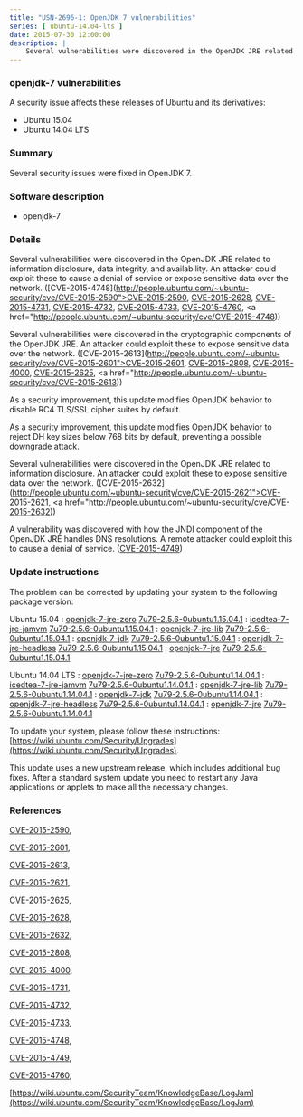 ```yaml
---
title: "USN-2696-1: OpenJDK 7 vulnerabilities"
series: [ ubuntu-14.04-lts ]
date: 2015-07-30 12:00:00
description: |
    Several vulnerabilities were discovered in the OpenJDK JRE related to information disclosure, data integrity, and availability. An attacker could exploit these to cause a denial of service or expose sensitive data over the network. ([CVE-2015-4748](http://people.ubuntu.com/~ubuntu-security/cve/CVE-2015-2590">CVE-2015-2590</a>, <a href="http://people.ubuntu.com/~ubuntu-security/cve/CVE-2015-2628">CVE-2015-2628</a>, <a href="http://people.ubuntu.com/~ubuntu-security/cve/CVE-2015-4731">CVE-2015-4731</a>, <a href="http://people.ubuntu.com/~ubuntu-security/cve/CVE-2015-4732">CVE-2015-4732</a>, <a href="http://people.ubuntu.com/~ubuntu-security/cve/CVE-2015-4733">CVE-2015-4733</a>, <a href="http://people.ubuntu.com/~ubuntu-security/cve/CVE-2015-4760">CVE-2015-4760</a>, <a href="http://people.ubuntu.com/~ubuntu-security/cve/CVE-2015-4748))
--- 
```

 
### openjdk-7 vulnerabilities

A security issue affects these releases of Ubuntu and its derivatives:

* Ubuntu 15.04
* Ubuntu 14.04 LTS

### Summary

Several security issues were fixed in OpenJDK 7. 

### Software description

* openjdk-7 

### Details

Several vulnerabilities were discovered in the OpenJDK JRE related to information disclosure, data integrity, and availability. An attacker could exploit these to cause a denial of service or expose sensitive data over the network. ([CVE-2015-4748](http://people.ubuntu.com/~ubuntu-security/cve/CVE-2015-2590">CVE-2015-2590</a>, <a href="http://people.ubuntu.com/~ubuntu-security/cve/CVE-2015-2628">CVE-2015-2628</a>, <a href="http://people.ubuntu.com/~ubuntu-security/cve/CVE-2015-4731">CVE-2015-4731</a>, <a href="http://people.ubuntu.com/~ubuntu-security/cve/CVE-2015-4732">CVE-2015-4732</a>, <a href="http://people.ubuntu.com/~ubuntu-security/cve/CVE-2015-4733">CVE-2015-4733</a>, <a href="http://people.ubuntu.com/~ubuntu-security/cve/CVE-2015-4760">CVE-2015-4760</a>, <a href="http://people.ubuntu.com/~ubuntu-security/cve/CVE-2015-4748))

Several vulnerabilities were discovered in the cryptographic components of the OpenJDK JRE. An attacker could exploit these to expose sensitive data over the network. ([CVE-2015-2613](http://people.ubuntu.com/~ubuntu-security/cve/CVE-2015-2601">CVE-2015-2601</a>, <a href="http://people.ubuntu.com/~ubuntu-security/cve/CVE-2015-2808">CVE-2015-2808</a>, <a href="http://people.ubuntu.com/~ubuntu-security/cve/CVE-2015-4000">CVE-2015-4000</a>, <a href="http://people.ubuntu.com/~ubuntu-security/cve/CVE-2015-2625">CVE-2015-2625</a>, <a href="http://people.ubuntu.com/~ubuntu-security/cve/CVE-2015-2613))

As a security improvement, this update modifies OpenJDK behavior to disable RC4 TLS/SSL cipher suites by default.

As a security improvement, this update modifies OpenJDK behavior to reject DH key sizes below 768 bits by default, preventing a possible downgrade attack.

Several vulnerabilities were discovered in the OpenJDK JRE related to information disclosure. An attacker could exploit these to expose sensitive data over the network. ([CVE-2015-2632](http://people.ubuntu.com/~ubuntu-security/cve/CVE-2015-2621">CVE-2015-2621</a>, <a href="http://people.ubuntu.com/~ubuntu-security/cve/CVE-2015-2632))

A vulnerability was discovered with how the JNDI component of the OpenJDK JRE handles DNS resolutions. A remote attacker could exploit this to cause a denial of service. ([CVE-2015-4749](http://people.ubuntu.com/~ubuntu-security/cve/CVE-2015-4749)) 

### Update instructions

The problem can be corrected by updating your system to the following package version:

Ubuntu 15.04
 : [openjdk-7-jre-zero](https://launchpad.net/ubuntu/+source/openjdk-7) <span> [7u79-2.5.6-0ubuntu1.15.04.1](https://launchpad.net/ubuntu/+source/openjdk-7/7u79-2.5.6-0ubuntu1.15.04.1) </span> 
 : [icedtea-7-jre-jamvm](https://launchpad.net/ubuntu/+source/openjdk-7) <span> [7u79-2.5.6-0ubuntu1.15.04.1](https://launchpad.net/ubuntu/+source/openjdk-7/7u79-2.5.6-0ubuntu1.15.04.1) </span> 
 : [openjdk-7-jre-lib](https://launchpad.net/ubuntu/+source/openjdk-7) <span> [7u79-2.5.6-0ubuntu1.15.04.1](https://launchpad.net/ubuntu/+source/openjdk-7/7u79-2.5.6-0ubuntu1.15.04.1) </span> 
 : [openjdk-7-jdk](https://launchpad.net/ubuntu/+source/openjdk-7) <span> [7u79-2.5.6-0ubuntu1.15.04.1](https://launchpad.net/ubuntu/+source/openjdk-7/7u79-2.5.6-0ubuntu1.15.04.1) </span> 
 : [openjdk-7-jre-headless](https://launchpad.net/ubuntu/+source/openjdk-7) <span> [7u79-2.5.6-0ubuntu1.15.04.1](https://launchpad.net/ubuntu/+source/openjdk-7/7u79-2.5.6-0ubuntu1.15.04.1) </span> 
 : [openjdk-7-jre](https://launchpad.net/ubuntu/+source/openjdk-7) <span> [7u79-2.5.6-0ubuntu1.15.04.1](https://launchpad.net/ubuntu/+source/openjdk-7/7u79-2.5.6-0ubuntu1.15.04.1) </span> 

Ubuntu 14.04 LTS
 : [openjdk-7-jre-zero](https://launchpad.net/ubuntu/+source/openjdk-7) <span> [7u79-2.5.6-0ubuntu1.14.04.1](https://launchpad.net/ubuntu/+source/openjdk-7/7u79-2.5.6-0ubuntu1.14.04.1) </span> 
 : [icedtea-7-jre-jamvm](https://launchpad.net/ubuntu/+source/openjdk-7) <span> [7u79-2.5.6-0ubuntu1.14.04.1](https://launchpad.net/ubuntu/+source/openjdk-7/7u79-2.5.6-0ubuntu1.14.04.1) </span> 
 : [openjdk-7-jre-lib](https://launchpad.net/ubuntu/+source/openjdk-7) <span> [7u79-2.5.6-0ubuntu1.14.04.1](https://launchpad.net/ubuntu/+source/openjdk-7/7u79-2.5.6-0ubuntu1.14.04.1) </span> 
 : [openjdk-7-jdk](https://launchpad.net/ubuntu/+source/openjdk-7) <span> [7u79-2.5.6-0ubuntu1.14.04.1](https://launchpad.net/ubuntu/+source/openjdk-7/7u79-2.5.6-0ubuntu1.14.04.1) </span> 
 : [openjdk-7-jre-headless](https://launchpad.net/ubuntu/+source/openjdk-7) <span> [7u79-2.5.6-0ubuntu1.14.04.1](https://launchpad.net/ubuntu/+source/openjdk-7/7u79-2.5.6-0ubuntu1.14.04.1) </span> 
 : [openjdk-7-jre](https://launchpad.net/ubuntu/+source/openjdk-7) <span> [7u79-2.5.6-0ubuntu1.14.04.1](https://launchpad.net/ubuntu/+source/openjdk-7/7u79-2.5.6-0ubuntu1.14.04.1) </span> 

To update your system, please follow these instructions: [https://wiki.ubuntu.com/Security/Upgrades](https://wiki.ubuntu.com/Security/Upgrades).

This update uses a new upstream release, which includes additional bug fixes. After a standard system update you need to restart any Java applications or applets to make all the necessary changes. 

### References

 [CVE-2015-2590](http://people.ubuntu.com/~ubuntu-security/cve/CVE-2015-2590), 

 [CVE-2015-2601](http://people.ubuntu.com/~ubuntu-security/cve/CVE-2015-2601), 

 [CVE-2015-2613](http://people.ubuntu.com/~ubuntu-security/cve/CVE-2015-2613), 

 [CVE-2015-2621](http://people.ubuntu.com/~ubuntu-security/cve/CVE-2015-2621), 

 [CVE-2015-2625](http://people.ubuntu.com/~ubuntu-security/cve/CVE-2015-2625), 

 [CVE-2015-2628](http://people.ubuntu.com/~ubuntu-security/cve/CVE-2015-2628), 

 [CVE-2015-2632](http://people.ubuntu.com/~ubuntu-security/cve/CVE-2015-2632), 

 [CVE-2015-2808](http://people.ubuntu.com/~ubuntu-security/cve/CVE-2015-2808), 

 [CVE-2015-4000](http://people.ubuntu.com/~ubuntu-security/cve/CVE-2015-4000), 

 [CVE-2015-4731](http://people.ubuntu.com/~ubuntu-security/cve/CVE-2015-4731), 

 [CVE-2015-4732](http://people.ubuntu.com/~ubuntu-security/cve/CVE-2015-4732), 

 [CVE-2015-4733](http://people.ubuntu.com/~ubuntu-security/cve/CVE-2015-4733), 

 [CVE-2015-4748](http://people.ubuntu.com/~ubuntu-security/cve/CVE-2015-4748), 

 [CVE-2015-4749](http://people.ubuntu.com/~ubuntu-security/cve/CVE-2015-4749), 

 [CVE-2015-4760](http://people.ubuntu.com/~ubuntu-security/cve/CVE-2015-4760), 

 [https://wiki.ubuntu.com/SecurityTeam/KnowledgeBase/LogJam](https://wiki.ubuntu.com/SecurityTeam/KnowledgeBase/LogJam)
 

